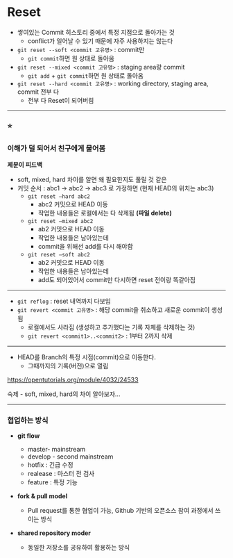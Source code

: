 # Reset

- 쌓여있는 Commit 히스토리 중에서 특정 지점으로 돌아가는 것
  - conflict가 일어날 수 있기 때문에 자주 사용하지는 않는다
- `git reset --soft <commit 고유명>` : commit만
  - `git commit`하면 원 상태로 돌아옴
- `git reset --mixed <commit 고유명>` : staging area랑 commit
  - `git add` + `git commit`하면 원 상태로 돌아옴
- `git reset --hard <commit 고유명>` : working directory, staging area, commit 전부 다
  - 전부 다 Reset이 되어버림 

---

### :star:

### 이해가 덜 되어서 친구에게 물어봄

**제문이 피드백**

- soft, mixed, hard 차이를 알면 왜 필요한지도 풀릴 것 같은
- 커밋 순서 : abc1 → abc2 → abc3 로 가정하면 (현재 HEAD의 위치는 abc3)
  - `git reset —hard abc2` 
    - abc2 커밋으로 HEAD 이동
    - 작업한 내용들은 로컬에서는 다 삭제됨 **(파일 delete)**
  - `git reset —mixed abc2` 
    - ab2 커밋으로 HEAD 이동
    - 작업한 내용들은 남아있는데
    - commit을 위해선 add를 다시 해야함
  - `git reset —soft abc2` 
    - ab2 커밋으로 HEAD 이동
    - 작업한 내용들은 남아있는데
    - add도 되어있어서 commit만 다시하면 reset 전이랑 똑같아짐

---

- `git reflog` : reset 내역까지 다보임
- `git revert <commit 고유명>` : 해당 commit을 취소하고 새로운 commit이 생성됨
  - 로컬에서도 사라짐 (생성하고 추가했다는 기록 자체를 삭제하는 것)
  - `git revert <commit1>..<commit2>` : 1부터 2까지 삭제

---

- HEAD를 Branch의 특정 시점(commit)으로 이동한다. 
  - 그때까지의 기록(버전)으로 열림

https://opentutorials.org/module/4032/24533

숙제 - soft, mixed, hard의 차이 알아보자...

---

### 협업하는 방식

- **git flow**
  - master- mainstream
  - develop - second mainstream
  - hotfix : 긴급 수정
  - realease : 마스터 전 검사
  - feature : 특정 기능



- **fork & pull model**
  - Pull request를 통한 협업이 가능, Github 기반의 오픈소스 참여 과정에서 쓰이는 방식



- **shared repository moder**
  - 동일한 저장소를 공유하여 활용하는 방식